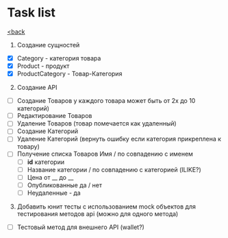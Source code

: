 # Task list

[<back](README.md)

1. Создание сущностей

 - [X] Category - категория товара
 - [X] Product - продукт
 - [X] ProductCategory - Товар-Категория 

2. Создание API

 - [ ] Создание Товаров у каждого товара может быть от 2х до 10 категорий)
 - [ ] Редактирование Товаров
 - [ ] Удаление Товаров (товар помечается как удаленный)
 - [ ] Создание Категорий
 - [ ] Удаление Категорий (вернуть ошибку если категория прикреплена к товару)
 - [ ] Получение списка Товаров Имя / по совпадению с  именем
    - [ ] **id** категории
    - [ ] Название категории  / по совпадению с категорией (ILIKE?) 
    - [ ] Цена от __ до __
    - [ ] Опубликованные да / нет
    - [ ] Неудаленные - да 

3. Добавить юнит тесты с использованием mock объектов для тестирования методов api (можно для одного метода)
 - [ ] Тестовый метод для внешнего API (wallet?)